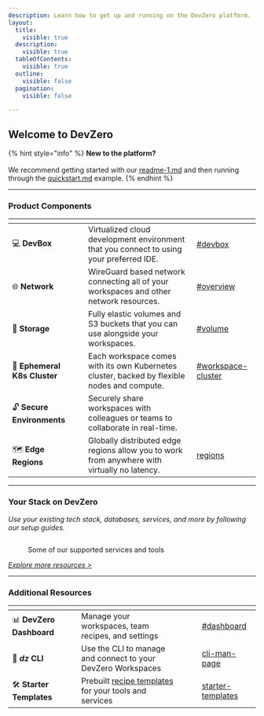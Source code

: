 ```yaml
---
description: Learn how to get up and running on the DevZero platform.
layout:
  title:
    visible: true
  description:
    visible: true
  tableOfContents:
    visible: true
  outline:
    visible: false
  pagination:
    visible: false

---
```


## Welcome to DevZero

{% hint style="info" %}
**New to the platform?**\
\
We recommend getting started with our [readme-1.md](getting-started/readme-1.md "mention") and then running through the [quickstart.md](getting-started/quickstart.md "mention") example.
{% endhint %}

***

### Product Components

<table data-view="cards">
	<thead>
		<tr>
			<th></th>
			<th></th>
			<th></th>
			<th data-hidden data-card-target data-type="content-ref"></th>
		</tr>
	</thead>
	<tbody>
		<tr>
			<td>
				<span data-gb-custom-inline data-tag="emoji" data-code="1f4bb">💻</span>
				<strong>DevBox</strong>
			</td>
			<td></td>
			<td>Virtualized cloud development environment that you connect to using your preferred IDE.</td>
			<td>
				<a href="references/terminology.md#devbox">#devbox</a>
			</td>
		</tr>
		<tr>
			<td>
				<span data-gb-custom-inline data-tag="emoji" data-code="1f310">🌐</span>
				<strong>Network</strong>
			</td>
			<td></td>
			<td>WireGuard based network connecting all of your workspaces and other network resources.</td>
			<td>
				<a href="devzero-network/overview.md">#overview</a>
			</td>
		</tr>
		<tr>
			<td>
				<span data-gb-custom-inline data-tag="emoji" data-code="1f4be">💾</span>
				<strong>Storage</strong>
			</td>
			<td></td>
			<td>Fully elastic volumes and S3 buckets that you can use alongside your workspaces.</td>
			<td>
				<a href="devzero-storage/overview.md">#volume</a>
			</td>
		</tr>
		<tr>
			<td>
				<span data-gb-custom-inline data-tag="emoji" data-code="1f47b">👻</span>
				<strong>Ephemeral K8s Cluster</strong>
			</td>
			<td></td>
			<td>Each workspace comes with its own Kubernetes cluster, backed by flexible nodes and compute.</td>
			<td>
				<a href="references/terminology.md#workspace-cluster">#workspace-cluster</a>
			</td>
		</tr>
		<tr>
			<td>
				<span data-gb-custom-inline data-tag="emoji" data-code="1f513">🔓</span>
				<strong>Secure Environments</strong>
			</td>
			<td></td>
			<td>Securely share workspaces with colleagues or teams to collaborate in real-time.</td>
			<td></td>
		</tr>
		<tr>
			<td>
				<span data-gb-custom-inline data-tag="emoji" data-code="1f5fa">🗺️</span>
				<strong>Edge Regions</strong>
			</td>
			<td></td>
			<td>Globally distributed edge regions allow you to work from anywhere with virtually no latency.</td>
			<td>
				<a href="workspaces/regions/">regions</a>
			</td>
		</tr>
	</tbody>
</table>

***

### Your Stack on DevZero

_Use your existing tech stack, databases, services, and more by following our setup guides._

<div data-full-width="true">

<figure><img src=".gitbook/assets/CleanShot 2024-06-13 at 19.19.00@2x.png" alt=""><figcaption><p>Some of our supported services and tools</p></figcaption></figure>

</div>

[_Explore more resources >_](references/starter-templates/)

***

### Additional Resources

<table data-view="cards">
	<thead>
		<tr>
			<th></th>
			<th></th>
			<th></th>
			<th data-type="content-ref"></th>
			<th data-hidden data-card-cover data-type="files"></th>
			<th data-hidden data-card-target data-type="content-ref"></th>
		</tr>
	</thead>
	<tbody>
		<tr>
			<td>
				<span data-gb-custom-inline data-tag="emoji" data-code="1f4ca">📊</span>
				<strong>DevZero Dashboard</strong>
			</td>
			<td></td>
			<td>Manage your workspaces, team recipes, and settings</td>
			<td></td>
			<td></td>
			<td>
				<a href="references/terminology.md#dashboard">#dashboard</a>
			</td>
		</tr>
		<tr>
			<td>
				<span data-gb-custom-inline data-tag="emoji" data-code="1f680">🚀</span>
				<em>
					<strong>dz</strong>
				</em>
				<strong> CLI</strong>
			</td>
			<td></td>
			<td>Use the CLI to manage and connect to your DevZero Workspaces</td>
			<td></td>
			<td></td>
			<td>
				<a href="references/cli-man-page/">cli-man-page</a>
			</td>
		</tr>
		<tr>
			<td>
				<span data-gb-custom-inline data-tag="emoji" data-code="1f6e0">🛠️</span>
				<strong>Starter Templates</strong>
			</td>
			<td></td>
			<td>Prebuilt 
				<a href="references/terminology.md#recipe">recipe templates</a> for your tools and services
			</td>
			<td></td>
			<td></td>
			<td>
				<a href="references/starter-templates/">starter-templates</a>
			</td>
		</tr>
	</tbody>
</table>
